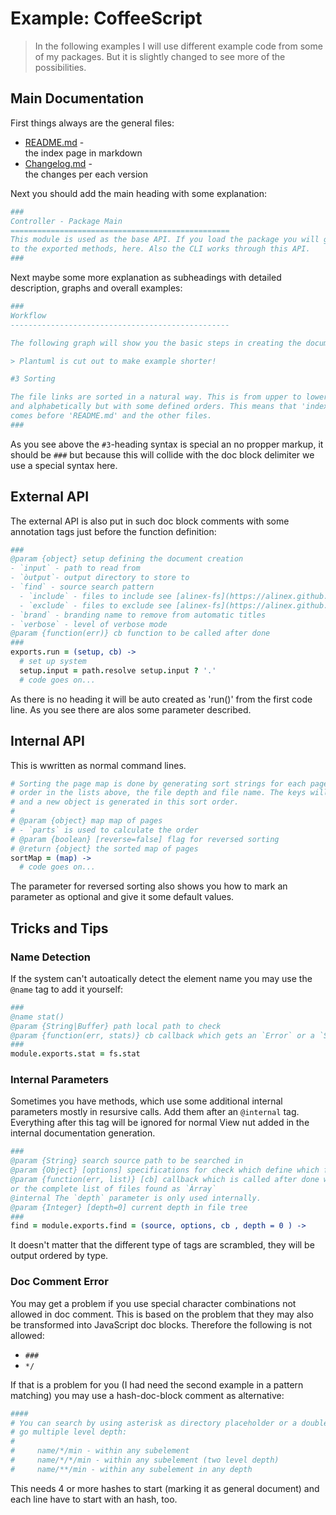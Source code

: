 Example: CoffeeScript
=================================================

> In the following examples I will use different example code from some of my
> packages. But it is slightly changed to see more of the possibilities.

Main Documentation
--------------------------------------------------

First things always are the general files:
- [README.md](https://raw.githubusercontent.com/alinex/node-codedoc/master/README.md) - \
  the index page in markdown
- [Changelog.md](https://raw.githubusercontent.com/alinex/node-codedoc/master/Changelog.md) - \
  the changes per each version

Next you should add the main heading with some explanation:

``` coffee
###
Controller - Package Main
=================================================
This module is used as the base API. If you load the package you will get a reference
to the exported methods, here. Also the CLI works through this API.
###
```

Next maybe some more explanation as subheadings with detailed description, graphs and
overall examples:

``` coffee
###
Workflow
-------------------------------------------------

The following graph will show you the basic steps in creating the documentation:

> Plantuml is cut out to make example shorter!

#3 Sorting

The file links are sorted in a natural way. This is from upper to lower directories
and alphabetically but with some defined orders. This means that 'index.*' always
comes before 'README.md' and the other files.
###
```

As you see above the `#3`-heading syntax is special an no propper markup, it should be
`###` but because this will collide with the doc block delimiter we use a special syntax
here.


External API
--------------------------------------------------
The external API is also put in such doc block comments with some annotation tags
just before the function definition:

``` coffee
###
@param {object} setup defining the document creation
- `input` - path to read from
- `òutput`- output directory to store to
- `find` - source search pattern
  - `include` - files to include see [alinex-fs](https://alinex.github.io/node-fs)
  - `exclude` - files to exclude see [alinex-fs](https://alinex.github.io/node-fs)
- `brand` - branding name to remove from automatic titles
- `verbose` - level of verbose mode
@param {function(err)} cb function to be called after done
###
exports.run = (setup, cb) ->
  # set up system
  setup.input = path.resolve setup.input ? '.'
  # code goes on...
```

As there is no heading it will be auto created as 'run()' from the first code line.
As you see there are alos some parameter described.


Internal API
--------------------------------------------------
This is wwritten as normal command lines.

``` coffee
# Sorting the page map is done by generating sort strings for each page from the
# order in the lists above, the file depth and file name. The keys will be sorted
# and a new object is generated in this sort order.
#
# @param {object} map map of pages
# - `parts` is used to calculate the order
# @param {boolean} [reverse=false] flag for reversed sorting
# @return {object} the sorted map of pages
sortMap = (map) ->
  # code goes on...
```

The parameter for reversed sorting also shows you how to mark an parameter as optional
and give it some default values.


Tricks and Tips
--------------------------------------------------

### Name Detection

If the system can't autoatically detect the element name you may use the `@name`
tag to add it yourself:

``` coffee
###
@name stat()
@param {String|Buffer} path local path to check
@param {function(err, stats)} cb callback which gets an `Error` or a `Stats` object.
###
module.exports.stat = fs.stat
```

### Internal Parameters

Sometimes you have methods, which use some additional internal parameters mostly
in resursive calls. Add them after an `@internal` tag. Everything after this
tag will be ignored for normal View nut added in the internal documentation generation.

``` coffee
###
@param {String} search source path to be searched in
@param {Object} [options] specifications for check which define which files to list
@param {function(err, list)} [cb] callback which is called after done with an `Èrror`
or the complete list of files found as `Àrray`
@internal The `depth` parameter is only used internally.
@param {Integer} [depth=0] current depth in file tree
###
find = module.exports.find = (source, options, cb , depth = 0 ) ->
```

It doesn't matter that the different type of tags are scrambled, they will be output
ordered by type.

### Doc Comment Error

You may get a problem if you use special character combinations not allowed in doc
comment. This is based on the problem that they may also be transformed into JavaScript
doc blocks. Therefore the following is not allowed:
- `###`
- `*/`

If that is a problem for you (I had need the second example in a pattern matching)
you may use a hash-doc-block comment as alternative:

``` coffee
####
# You can search by using asterisk as directory placeholder or a double asterisk to
# go multiple level depth:
#
#     name/*/min - within any subelement
#     name/*/*/min - within any subelement (two level depth)
#     name/**/min - within any subelement in any depth
```

This needs 4 or more hashes to start (marking it as general document) and each line
have to start with an hash, too.
